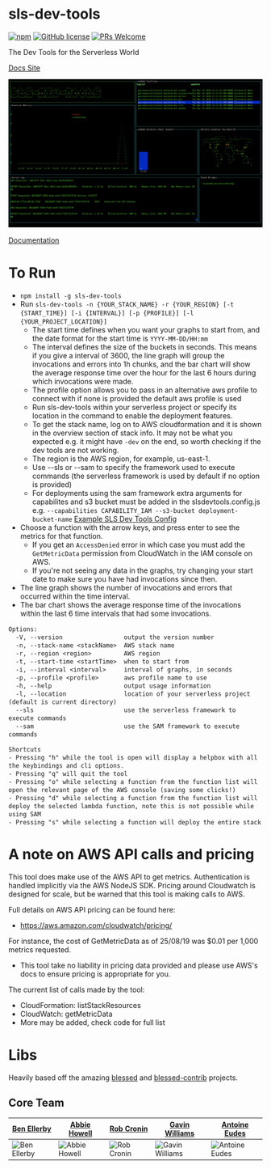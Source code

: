 # sls-dev-tools
[![npm](https://img.shields.io/npm/v/sls-dev-tools)](https://www.npmjs.com/package/sls-dev-tools)
[![GitHub license](https://img.shields.io/badge/license-MIT-blue.svg)](https://github.com/Theodo-UK/sls-dev-tools/blob/master/LICENSE)
[![PRs Welcome](https://img.shields.io/badge/PRs-welcome-brightgreen.svg)](https://github.com/Theodo-UK/sls-dev-tools)

The Dev Tools for the Serverless World

[Docs Site](https://theodo-uk.github.io/sls-dev-tools)

![demo](./demo.png)

[Documentation](https://theodo-uk.github.io/sls-dev-tools)

# To Run

- `npm install -g sls-dev-tools`
- Run `sls-dev-tools -n {YOUR_STACK_NAME} -r {YOUR_REGION} [-t {START_TIME}] [-i {INTERVAL}] [-p {PROFILE}] [-l {YOUR_PROJECT_LOCATION}]`
  - The start time defines when you want your graphs to start from, and the date format for the start time is `YYYY-MM-DD/HH:mm`
  - The interval defines the size of the buckets in seconds. This means if you give a interval of 3600, the line graph will group the invocations and errors into 1h chunks, and the bar chart will show the average response time over the hour for the last 6 hours during which invocations were made.
  - The profile option allows you to pass in an alternative aws profile to connect with if none is provided the default aws profile is used
  - Run sls-dev-tools within your serverless project or specify its location in the command to enable the deployment features.
  - To get the stack name, log on to AWS cloudformation and it is shown in the overview section of stack info. It may not be what you expected e.g. it might have `-dev` on the end, so worth checking if the dev tools are not working.
  - The region is the AWS region, for example, us-east-1.
  - Use --sls or --sam to specify the framework used to execute commands (the serverless framework is used by default if no option is provided)
  - For deployments using the sam framework extra arguments for capabilites and s3 bucket must be added in the slsdevtools.config.js e.g. `--capabilities CAPABILITY_IAM --s3-bucket deployment-bucket-name` [Example SLS Dev Tools Config](slsdevtools.config.js.dist)
- Choose a function with the arrow keys, and press enter to see the metrics for that function.
  - If you get an `AccessDenied` error in which case you must add the `GetMetricData` permission from CloudWatch in the IAM console on AWS.
  - If you're not seeing any data in the graphs, try changing your start date to make sure you have had invocations since then.
- The line graph shows the number of invocations and errors that occurred within the time interval.
- The bar chart shows the average response time of the invocations within the last 6 time intervals that had some invocations.

```
Options:
  -V, --version                 output the version number
  -n, --stack-name <stackName>  AWS stack name
  -r, --region <region>         AWS region
  -t, --start-time <startTime>  when to start from
  -i, --interval <interval>     interval of graphs, in seconds
  -p, --profile <profile>       aws profile name to use
  -h, --help                    output usage information
  -l, --location                location of your serverless project (default is current directory)
  --sls                         use the serverless framework to execute commands
  --sam                         use the SAM framework to execute commands
```

```
Shortcuts
- Pressing "h" while the tool is open will display a helpbox with all the keybindings and cli options.
- Pressing "q" will quit the tool
- Pressing "o" while selecting a function from the function list will open the relevant page of the AWS console (saving some clicks!)
- Pressing "d" while selecting a function from the function list will deploy the selected lambda function, note this is not possible while using SAM
- Pressing "s" while selecting a function will deploy the entire stack
```

# A note on AWS API calls and pricing

This tool does make use of the AWS API to get metrics. Authentication is handled implicitly via the AWS NodeJS SDK. Pricing around Cloudwatch is designed for scale, but be warned that this tool is making calls to AWS.

Full details on AWS API pricing can be found here:

- https://aws.amazon.com/cloudwatch/pricing/

For instance, the cost of GetMetricData as of 25/08/19 was \$0.01 per 1,000 metrics requested.

- This tool take no liability in pricing data provided and please use AWS's docs to ensure pricing is appropriate for you.

The current list of calls made by the tool:

- CloudFormation: listStackResources
- CloudWatch: getMetricData
- More may be added, check code for full list

# Libs

Heavily based off the amazing [blessed](https://github.com/chjj/blessed) and [blessed-contrib](https://github.com/yaronn/blessed-contrib) projects.

## Core Team

| [Ben Ellerby](https://github.com/BenEllerby) | [Abbie Howell](https://github.com/abbiehowell) | [Rob Cronin](https://github.com/robcronin) | [Gavin Williams](https://github.com/DotGav) | [Antoine Eudes](https://github.com/antoineeudes) |
|---|---|---|---|---|
| ![Ben Ellerby](https://avatars2.githubusercontent.com/u/11080984?s=150) | ![Abbie Howell](https://avatars3.githubusercontent.com/u/41898453?s=150) | ![Rob Cronin](https://avatars3.githubusercontent.com/u/32868346?s=150) | ![Gavin Williams](https://github.com/DotGav.png?size=150) | ![Antoine Eudes](https://avatars3.githubusercontent.com/u/13795384?s=150) |
